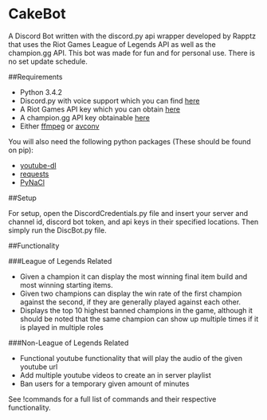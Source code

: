 # CakeBot
A Discord Bot written with the discord.py api wrapper developed by Rapptz that uses the Riot Games League of Legends API as well as the champion.gg API. This bot was made for fun and for personal use. There is no set update schedule. 

##Requirements

* Python 3.4.2
* Discord.py with voice support which you can find [here](https://github.com/Rapptz/discord.py)
* A Riot Games API key which you can obtain [here](https://developer.riotgames.com/)
* A champion.gg API key obtainable [here](http://api.champion.gg/)
* Either [ffmpeg](https://ffmpeg.org/download.html) or [avconv](https://libav.org/download/) 

You will also need the following python packages (These should be found on pip):
  * [youtube-dl](https://rg3.github.io/youtube-dl/) 
  * [requests](http://docs.python-requests.org/en/master/user/install/#install)
  * [PyNaCl](https://pypi.python.org/pypi/PyNaCl/)

##Setup

For setup, open the DiscordCredentials.py file and insert your server and channel id, discord bot token, and api keys in their specified locations. Then simply run the DiscBot.py file.

##Functionality

###League of Legends Related

  * Given a champion it can display the most winning final item build and most winning starting items.
  * Given two champions can display the win rate of the first champion against the second, if they are generally played against each other.
  * Displays the top 10 highest banned champions in the game, although it should be noted that the same champion can show up multiple times if it is played in 
    multiple roles

###Non-League of Legends Related

  * Functional youtube functionality that will play the audio of the given youtube url
  * Add multiple youtube videos to create an in server playlist
  * Ban users for a temporary given amount of minutes


See !commands for a full list of commands and their respective functionality.

